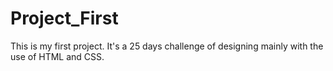 # Project_First
This is my first project. It's a 25 days challenge of designing mainly with the use of HTML and CSS.
